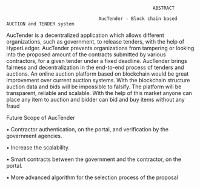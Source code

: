                                                           ABSTRACT
                                                          
                                      AucTender - Block chain based AUCTION and TENDER system
                                      
AucTender is a decentralized application which allows different organizations, such as government, to release tenders, with the help of HyperLedger. AucTender prevents organizations from tampering or looking into the proposed amount of the contracts submitted by various contractors, for a given tender under a fixed deadline. AucTender brings fairness and decentralization in the end-to-end process of tenders and auctions. An online auction platform based on blockchain would be great improvement over current auction systems. With the blockchain structure auction data and bids will be impossible to falsify. The platform will be transparent, reliable and scalable. With the help of this market anyone can place any item to auction and bidder can bid and buy items without any fraud 



Future Scope of AucTender 

• Contractor authentication, on the portal, and verification by the government agencies.

• Increase the scalability.

• Smart contracts between the government and the contractor, on the portal. 

• More advanced algorithm for the selection process of the proposal



